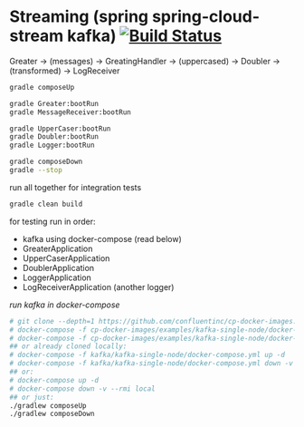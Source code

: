# Streaming (spring spring-cloud-stream kafka) [![Build Status](https://travis-ci.org/daggerok/spring-streaming-with-kafka.svg?branch=master)](https://travis-ci.org/daggerok/spring-streaming-with-kafka)

Greater -> (messages) -> GreatingHandler -> (uppercased) -> Doubler -> (transformed) -> LogReceiver

```bash
gradle composeUp

gradle Greater:bootRun
gradle MessageReceiver:bootRun

gradle UpperCaser:bootRun
gradle Doubler:bootRun
gradle Logger:bootRun

gradle composeDown
gradle --stop
```

run all together for integration tests

```bash
gradle clean build
```

for testing run in order:
- kafka using docker-compose (read below)
- GreaterApplication
- UpperCaserApplication
- DoublerApplication
- LoggerApplication
- LogReceiverApplication (another logger)

_run kafka in docker-compose_

```bash
# git clone --depth=1 https://github.com/confluentinc/cp-docker-images.git
# docker-compose -f cp-docker-images/examples/kafka-single-node/docker-compose.yml up -d
# docker-compose -f cp-docker-images/examples/kafka-single-node/docker-compose.yml down -v --rmi local
## or already cloned locally:
# docker-compose -f kafka/kafka-single-node/docker-compose.yml up -d
# docker-compose -f kafka/kafka-single-node/docker-compose.yml down -v --rmi local
## or:
# docker-compose up -d
# docker-compose down -v --rmi local
## or just:
./gradlew composeUp
./gradlew composeDown
```

<!--

[kafka (docker)](http://wurstmeister.github.io/kafka-docker):
```sh
# git clone https://github.com/wurstmeister/kafka-docker.git
# cd kafka-docker
# vim docker-compose-single-broker.yml # update 'host' and 'topics'
# docker-compose -f docker-compose-single-broker.yml up -d
gradle composeUp
gradle composeDown
```

-->

